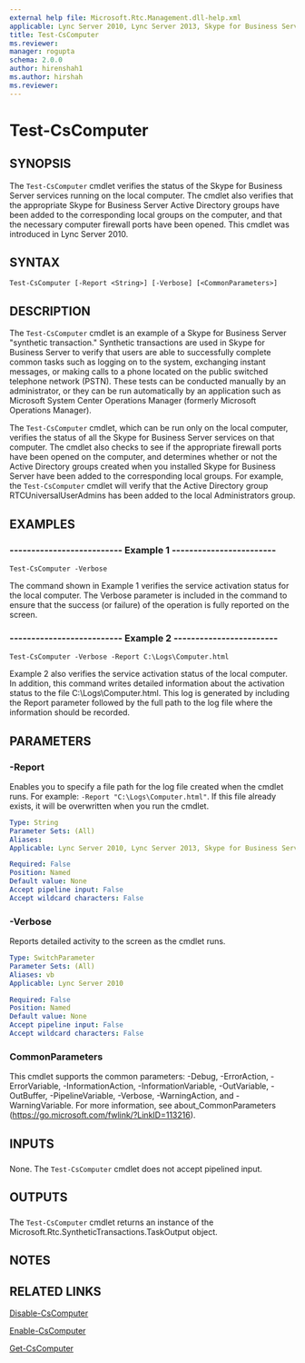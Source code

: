 ```yaml
---
external help file: Microsoft.Rtc.Management.dll-help.xml
applicable: Lync Server 2010, Lync Server 2013, Skype for Business Server 2015, Skype for Business Server 2019
title: Test-CsComputer
ms.reviewer: 
manager: rogupta
schema: 2.0.0
author: hirenshah1
ms.author: hirshah
ms.reviewer:
---
```


# Test-CsComputer

## SYNOPSIS
The `Test-CsComputer` cmdlet verifies the status of the Skype for Business Server services running on the local computer.
The cmdlet also verifies that the appropriate Skype for Business Server Active Directory groups have been added to the corresponding local groups on the computer, and that the necessary computer firewall ports have been opened.
This cmdlet was introduced in Lync Server 2010.


## SYNTAX

```
Test-CsComputer [-Report <String>] [-Verbose] [<CommonParameters>]
```

## DESCRIPTION
The `Test-CsComputer` cmdlet is an example of a Skype for Business Server "synthetic transaction." Synthetic transactions are used in Skype for Business Server to verify that users are able to successfully complete common tasks such as logging on to the system, exchanging instant messages, or making calls to a phone located on the public switched telephone network (PSTN).
These tests can be conducted manually by an administrator, or they can be run automatically by an application such as Microsoft System Center Operations Manager (formerly Microsoft Operations Manager).

The `Test-CsComputer` cmdlet, which can be run only on the local computer, verifies the status of all the Skype for Business Server services on that computer.
The cmdlet also checks to see if the appropriate firewall ports have been opened on the computer, and determines whether or not the Active Directory groups created when you installed Skype for Business Server have been added to the corresponding local groups.
For example, the `Test-CsComputer` cmdlet will verify that the Active Directory group RTCUniversalUserAdmins has been added to the local Administrators group.


## EXAMPLES

### -------------------------- Example 1 ------------------------
```
Test-CsComputer -Verbose
```

The command shown in Example 1 verifies the service activation status for the local computer.
The Verbose parameter is included in the command to ensure that the success (or failure) of the operation is fully reported on the screen.


### -------------------------- Example 2 ------------------------
```
Test-CsComputer -Verbose -Report C:\Logs\Computer.html
```

Example 2 also verifies the service activation status of the local computer.
In addition, this command writes detailed information about the activation status to the file C:\Logs\Computer.html.
This log is generated by including the Report parameter followed by the full path to the log file where the information should be recorded.


## PARAMETERS

### -Report
Enables you to specify a file path for the log file created when the cmdlet runs.
For example: `-Report "C:\Logs\Computer.html"`.
If this file already exists, it will be overwritten when you run the cmdlet.

```yaml
Type: String
Parameter Sets: (All)
Aliases: 
Applicable: Lync Server 2010, Lync Server 2013, Skype for Business Server 2015, Skype for Business Server 2019

Required: False
Position: Named
Default value: None
Accept pipeline input: False
Accept wildcard characters: False
```

### -Verbose
Reports detailed activity to the screen as the cmdlet runs.

```yaml
Type: SwitchParameter
Parameter Sets: (All)
Aliases: vb
Applicable: Lync Server 2010

Required: False
Position: Named
Default value: None
Accept pipeline input: False
Accept wildcard characters: False
```

### CommonParameters
This cmdlet supports the common parameters: -Debug, -ErrorAction, -ErrorVariable, -InformationAction, -InformationVariable, -OutVariable, -OutBuffer, -PipelineVariable, -Verbose, -WarningAction, and -WarningVariable. For more information, see about_CommonParameters (https://go.microsoft.com/fwlink/?LinkID=113216).

## INPUTS

###  
None.
The `Test-CsComputer` cmdlet does not accept pipelined input.

## OUTPUTS

###  
The `Test-CsComputer` cmdlet returns an instance of the Microsoft.Rtc.SyntheticTransactions.TaskOutput object.

## NOTES

## RELATED LINKS

[Disable-CsComputer](Disable-CsComputer.md)

[Enable-CsComputer](Enable-CsComputer.md)

[Get-CsComputer](Get-CsComputer.md)

